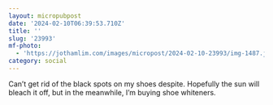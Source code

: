 ```yaml
---
layout: micropubpost
date: '2024-02-10T06:39:53.710Z'
title: ''
slug: '23993'
mf-photo:
  - 'https://jothamlim.com/images/micropost/2024-02-10-23993/img-1487.jpeg'
category: social
---
```

Can’t get rid of the black spots on my shoes despite. Hopefully the sun will bleach it off, but in the meanwhile, I’m buying shoe whiteners.

